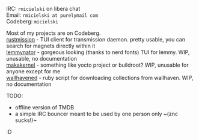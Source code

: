 IRC: `rmicielski` on libera chat  
Email: `rmicielski at purelymail com`  
Codeberg: `micielski`  

Most of my projects are on Codeberg.  
[rustmission](https://codeberg.org/micielski/rustmission) - TUI client for transmission daemon. pretty usable, you can search for magnets directly within it  
[lemmynator](https://codeberg.org/micielski/lemmynator) - gorgeous looking (thanks to nerd fonts) TUI for lemmy. WIP, unusable, no documentation  
[makakernel](https://codeberg.org/micielski/makekernel) - something like yocto project or buildroot? WIP, unusable for anyone except for me  
[wallhavened](https://codeberg.org/micielski/wallhavened) - ruby script for downloading collections from wallhaven. WIP, no documentation  

TODO:  
- offline version of TMDB
- a simple IRC bouncer meant to be used by one person only ~(znc sucks!)~

:D
